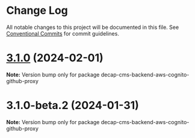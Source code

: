 # Change Log

All notable changes to this project will be documented in this file.
See [Conventional Commits](https://conventionalcommits.org) for commit guidelines.

# [3.1.0](https://github.com/decaporg/decap-cms/compare/decap-cms-backend-aws-cognito-github-proxy@3.1.0-beta.2...decap-cms-backend-aws-cognito-github-proxy@3.1.0) (2024-02-01)

**Note:** Version bump only for package decap-cms-backend-aws-cognito-github-proxy

# 3.1.0-beta.2 (2024-01-31)

**Note:** Version bump only for package decap-cms-backend-aws-cognito-github-proxy
